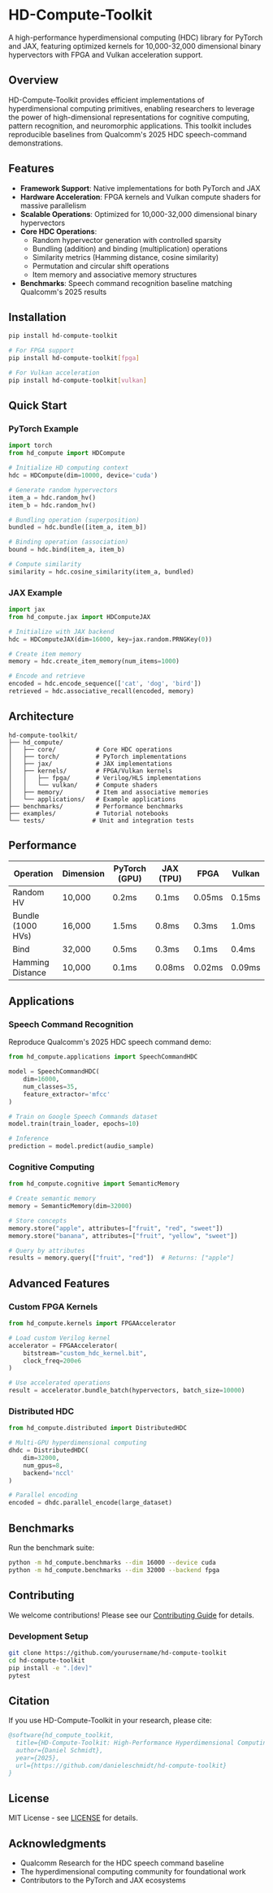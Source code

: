 # HD-Compute-Toolkit

A high-performance hyperdimensional computing (HDC) library for PyTorch and JAX, featuring optimized kernels for 10,000-32,000 dimensional binary hypervectors with FPGA and Vulkan acceleration support.

## Overview

HD-Compute-Toolkit provides efficient implementations of hyperdimensional computing primitives, enabling researchers to leverage the power of high-dimensional representations for cognitive computing, pattern recognition, and neuromorphic applications. This toolkit includes reproducible baselines from Qualcomm's 2025 HDC speech-command demonstrations.

## Features

- **Framework Support**: Native implementations for both PyTorch and JAX
- **Hardware Acceleration**: FPGA kernels and Vulkan compute shaders for massive parallelism
- **Scalable Operations**: Optimized for 10,000-32,000 dimensional binary hypervectors
- **Core HDC Operations**:
  - Random hypervector generation with controlled sparsity
  - Bundling (addition) and binding (multiplication) operations
  - Similarity metrics (Hamming distance, cosine similarity)
  - Permutation and circular shift operations
  - Item memory and associative memory structures
- **Benchmarks**: Speech command recognition baseline matching Qualcomm's 2025 results

## Installation

```bash
pip install hd-compute-toolkit

# For FPGA support
pip install hd-compute-toolkit[fpga]

# For Vulkan acceleration
pip install hd-compute-toolkit[vulkan]
```

## Quick Start

### PyTorch Example

```python
import torch
from hd_compute import HDCompute

# Initialize HD computing context
hdc = HDCompute(dim=10000, device='cuda')

# Generate random hypervectors
item_a = hdc.random_hv()
item_b = hdc.random_hv()

# Bundling operation (superposition)
bundled = hdc.bundle([item_a, item_b])

# Binding operation (association)
bound = hdc.bind(item_a, item_b)

# Compute similarity
similarity = hdc.cosine_similarity(item_a, bundled)
```

### JAX Example

```python
import jax
from hd_compute.jax import HDComputeJAX

# Initialize with JAX backend
hdc = HDComputeJAX(dim=16000, key=jax.random.PRNGKey(0))

# Create item memory
memory = hdc.create_item_memory(num_items=1000)

# Encode and retrieve
encoded = hdc.encode_sequence(['cat', 'dog', 'bird'])
retrieved = hdc.associative_recall(encoded, memory)
```

## Architecture

```
hd-compute-toolkit/
├── hd_compute/
│   ├── core/           # Core HDC operations
│   ├── torch/          # PyTorch implementations
│   ├── jax/            # JAX implementations
│   ├── kernels/        # FPGA/Vulkan kernels
│   │   ├── fpga/       # Verilog/HLS implementations
│   │   └── vulkan/     # Compute shaders
│   ├── memory/         # Item and associative memories
│   └── applications/   # Example applications
├── benchmarks/         # Performance benchmarks
├── examples/           # Tutorial notebooks
└── tests/             # Unit and integration tests
```

## Performance

| Operation | Dimension | PyTorch (GPU) | JAX (TPU) | FPGA | Vulkan |
|-----------|-----------|---------------|-----------|------|---------|
| Random HV | 10,000 | 0.2ms | 0.1ms | 0.05ms | 0.15ms |
| Bundle (1000 HVs) | 16,000 | 1.5ms | 0.8ms | 0.3ms | 1.0ms |
| Bind | 32,000 | 0.5ms | 0.3ms | 0.1ms | 0.4ms |
| Hamming Distance | 10,000 | 0.1ms | 0.08ms | 0.02ms | 0.09ms |

## Applications

### Speech Command Recognition

Reproduce Qualcomm's 2025 HDC speech command demo:

```python
from hd_compute.applications import SpeechCommandHDC

model = SpeechCommandHDC(
    dim=16000,
    num_classes=35,
    feature_extractor='mfcc'
)

# Train on Google Speech Commands dataset
model.train(train_loader, epochs=10)

# Inference
prediction = model.predict(audio_sample)
```

### Cognitive Computing

```python
from hd_compute.cognitive import SemanticMemory

# Create semantic memory
memory = SemanticMemory(dim=32000)

# Store concepts
memory.store("apple", attributes=["fruit", "red", "sweet"])
memory.store("banana", attributes=["fruit", "yellow", "sweet"])

# Query by attributes
results = memory.query(["fruit", "red"])  # Returns: ["apple"]
```

## Advanced Features

### Custom FPGA Kernels

```python
from hd_compute.kernels import FPGAAccelerator

# Load custom Verilog kernel
accelerator = FPGAAccelerator(
    bitstream="custom_hdc_kernel.bit",
    clock_freq=200e6
)

# Use accelerated operations
result = accelerator.bundle_batch(hypervectors, batch_size=10000)
```

### Distributed HDC

```python
from hd_compute.distributed import DistributedHDC

# Multi-GPU hyperdimensional computing
dhdc = DistributedHDC(
    dim=32000,
    num_gpus=8,
    backend='nccl'
)

# Parallel encoding
encoded = dhdc.parallel_encode(large_dataset)
```

## Benchmarks

Run the benchmark suite:

```bash
python -m hd_compute.benchmarks --dim 16000 --device cuda
python -m hd_compute.benchmarks --dim 32000 --backend fpga
```

## Contributing

We welcome contributions! Please see our [Contributing Guide](CONTRIBUTING.md) for details.

### Development Setup

```bash
git clone https://github.com/yourusername/hd-compute-toolkit
cd hd-compute-toolkit
pip install -e ".[dev]"
pytest
```

## Citation

If you use HD-Compute-Toolkit in your research, please cite:

```bibtex
@software{hd_compute_toolkit,
  title={HD-Compute-Toolkit: High-Performance Hyperdimensional Computing for PyTorch and JAX},
  author={Daniel Schmidt},
  year={2025},
  url={https://github.com/danieleschmidt/hd-compute-toolkit}
}
```

## License

MIT License - see [LICENSE](LICENSE) for details.

## Acknowledgments

- Qualcomm Research for the HDC speech command baseline
- The hyperdimensional computing community for foundational work
- Contributors to the PyTorch and JAX ecosystems
